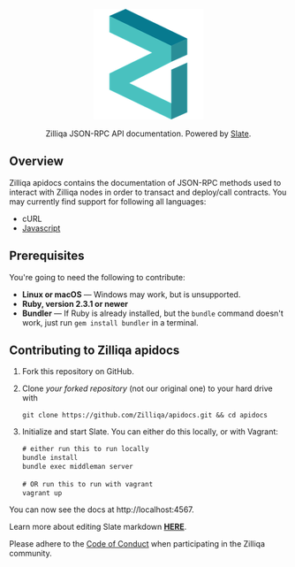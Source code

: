 <p align="center">
    <a href="https://github.com/Zilliqa/Zilliqa" target="_blank"><img src="https://github.com/Zilliqa/Zilliqa/blob/master/img/zilliqa-logo-color.png" width="200" height="200"></a>
</p>

<p align="center">Zilliqa JSON-RPC API documentation. Powered by <a href="https://github.com/lord/slate" target="_blank">Slate</a>.</p>

## Overview

Zilliqa apidocs contains the documentation of JSON-RPC methods used to interact with Zilliqa nodes in order to transact and deploy/call contracts. You may currently find support for following all languages:

* cURL
* [Javascript](https://github.com/Zilliqa/Zilliqa-JavaScript-Library)

## Prerequisites

You're going to need the following to contribute:

* **Linux or macOS** — Windows may work, but is unsupported.
* **Ruby, version 2.3.1 or newer**
* **Bundler** — If Ruby is already installed, but the `bundle` command doesn't work, just run `gem install bundler` in a terminal.

## Contributing to Zilliqa apidocs

1. Fork this repository on GitHub.
2. Clone *your forked repository* (not our original one) to your hard drive with
    ```shell
    git clone https://github.com/Zilliqa/apidocs.git && cd apidocs
    ```
3. Initialize and start Slate. You can either do this locally, or with Vagrant:

    ```shell
    # either run this to run locally
    bundle install
    bundle exec middleman server

    # OR run this to run with vagrant
    vagrant up
    ```

You can now see the docs at http://localhost:4567.

Learn more about editing Slate markdown [**HERE**](https://github.com/lord/slate/wiki/Markdown-Syntax).

Please adhere to the [Code of Conduct](./CODE_OF_CONDUCT.md) when participating in the Zilliqa community.

